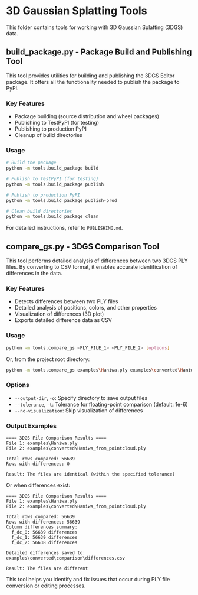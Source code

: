 # 3D Gaussian Splatting Tools

This folder contains tools for working with 3D Gaussian Splatting (3DGS) data.

## build_package.py - Package Build and Publishing Tool

This tool provides utilities for building and publishing the 3DGS Editor package. It offers all the functionality needed to publish the package to PyPI.

### Key Features

- Package building (source distribution and wheel packages)
- Publishing to TestPyPI (for testing)
- Publishing to production PyPI
- Cleanup of build directories

### Usage

```bash
# Build the package
python -m tools.build_package build

# Publish to TestPyPI (for testing)
python -m tools.build_package publish

# Publish to production PyPI
python -m tools.build_package publish-prod

# Clean build directories
python -m tools.build_package clean
```

For detailed instructions, refer to `PUBLISHING.md`.

## compare_gs.py - 3DGS Comparison Tool

This tool performs detailed analysis of differences between two 3DGS PLY files. By converting to CSV format, it enables accurate identification of differences in the data.

### Key Features

- Detects differences between two PLY files
- Detailed analysis of positions, colors, and other properties
- Visualization of differences (3D plot)
- Exports detailed difference data as CSV

### Usage

```bash
python -m tools.compare_gs <PLY_FILE_1> <PLY_FILE_2> [options]
```

Or, from the project root directory:

```bash
python -m tools.compare_gs examples\Haniwa.ply examples\converted\Haniwa_from_pointcloud.ply --output-dir examples\converted\comparison
```

### Options

- `--output-dir`, `-o`: Specify directory to save output files
- `--tolerance`, `-t`: Tolerance for floating-point comparison (default: 1e-6)
- `--no-visualization`: Skip visualization of differences

### Output Examples

```
==== 3DGS File Comparison Results ====
File 1: examples\Haniwa.ply
File 2: examples\converted\Haniwa_from_pointcloud.ply

Total rows compared: 56639
Rows with differences: 0

Result: The files are identical (within the specified tolerance)
```

Or when differences exist:

```
==== 3DGS File Comparison Results ====
File 1: examples\Haniwa.ply
File 2: examples\converted\Haniwa_from_pointcloud.ply

Total rows compared: 56639
Rows with differences: 56639
Column differences summary:
  f_dc_0: 56639 differences
  f_dc_1: 56639 differences
  f_dc_2: 56638 differences

Detailed differences saved to: examples\converted\comparison\differences.csv

Result: The files are different
```

This tool helps you identify and fix issues that occur during PLY file conversion or editing processes.
